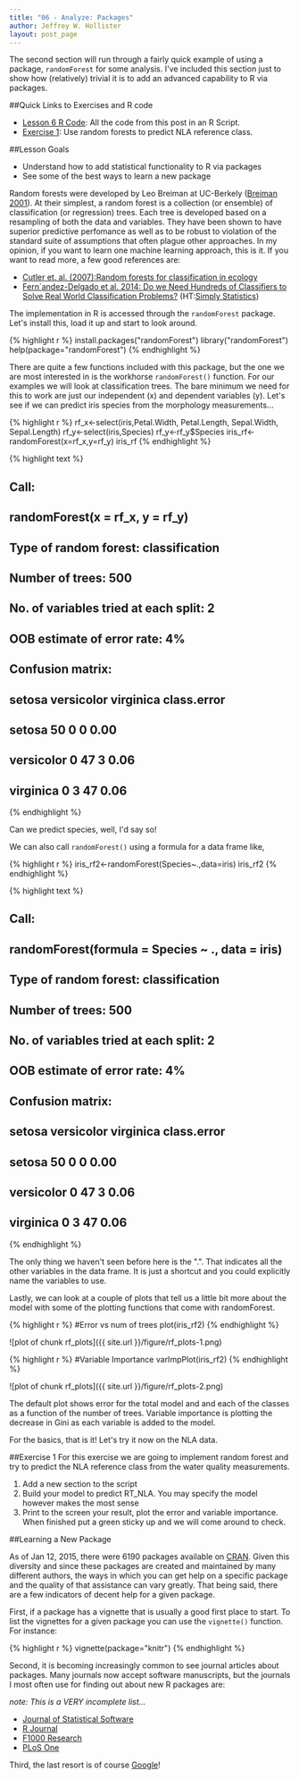 ```yaml
---
title: "06 - Analyze: Packages"
author: Jeffrey W. Hollister
layout: post_page
---
```




The second section will run through a fairly quick example of using a package, `randomForest` for some analysis.  I've included this section just to show how (relatively) trivial it is to add an advanced capability to R via packages.

##Quick Links to Exercises and R code
- [Lesson 6 R Code](/introR/rmd_posts/2015-01-15-06-Analyze.R): All the code from this post in an R Script.
- [Exercise 1](#exercise-1): Use random forests to predict NLA reference class. 

##Lesson Goals
- Understand how to add statistical functionality to R via packages
- See some of the best ways to learn a new package

Random forests were developed by Leo Breiman at UC-Berkely ([Breiman 2001](http://dx.doi.org/10.1023/A:1010933404324)).  At their simplest, a random forest is a collection (or ensemble) of classification (or regression) trees.  Each tree is developed based on a resampling of both the data and variables.  They have been shown to have superior predictive perfomance as well as to be robust to violation of the standard suite of assumptions that often plague other approaches.  In my opinion, if you want to learn one machine learning approach, this is it.  If you want to read more, a few good references are:

- [Cutler et. al. (2007):Random forests for classification in ecology](http://dx.doi.org/10.1890/07-0539.1)
- [Fern´andez-Delgado et al. 2014: Do we Need Hundreds of Classifiers to Solve Real World Classification Problems?](http://jmlr.org/papers/volume15/delgado14a/delgado14a.pdf) (HT:[Simply Statistics](http://simplystatistics.org/2014/12/17/a-non-comprehensive-list-of-awesome-things-other-people-did-in-2014/))


The implementation in R is accessed through the `randomForest` package.  Let's install this, load it up and start to look around.




{% highlight r %}
install.packages("randomForest")
library("randomForest")
help(package="randomForest")
{% endhighlight %}

There are quite a few functions included with this package, but the one we are most interested in is the workhorse `randomForest()` function.  For our examples we will look at classification trees.  The bare minimum we need for this to work are just our independent (x) and dependent variables (y).  Let's see if we can predict iris species from the morphology measurements...


{% highlight r %}
rf_x<-select(iris,Petal.Width, Petal.Length, Sepal.Width, Sepal.Length)
rf_y<-select(iris,Species)
rf_y<-rf_y$Species
iris_rf<-randomForest(x=rf_x,y=rf_y)
iris_rf
{% endhighlight %}



{% highlight text %}
## 
## Call:
##  randomForest(x = rf_x, y = rf_y) 
##                Type of random forest: classification
##                      Number of trees: 500
## No. of variables tried at each split: 2
## 
##         OOB estimate of  error rate: 4%
## Confusion matrix:
##            setosa versicolor virginica class.error
## setosa         50          0         0        0.00
## versicolor      0         47         3        0.06
## virginica       0          3        47        0.06
{% endhighlight %}

Can we predict species, well, I'd say so!  

We can also call `randomForest()` using a formula for a data frame like,


{% highlight r %}
iris_rf2<-randomForest(Species~.,data=iris)
iris_rf2
{% endhighlight %}



{% highlight text %}
## 
## Call:
##  randomForest(formula = Species ~ ., data = iris) 
##                Type of random forest: classification
##                      Number of trees: 500
## No. of variables tried at each split: 2
## 
##         OOB estimate of  error rate: 4%
## Confusion matrix:
##            setosa versicolor virginica class.error
## setosa         50          0         0        0.00
## versicolor      0         47         3        0.06
## virginica       0          3        47        0.06
{% endhighlight %}

The only thing we haven't seen before here is the ".".  That indicates all the other variables in the data frame.  It is just a shortcut and you could explicitly name the variables to use.

Lastly, we can look at a couple of plots that tell us a little bit more about the model with some of the plotting functions that come with randomForest.


{% highlight r %}
#Error vs num of trees
plot(iris_rf2)
{% endhighlight %}

![plot of chunk rf_plots]({{ site.url }}/figure/rf_plots-1.png) 

{% highlight r %}
#Variable Importance
varImpPlot(iris_rf2)
{% endhighlight %}

![plot of chunk rf_plots]({{ site.url }}/figure/rf_plots-2.png) 

The default plot shows error for the total model and and each of the classes as a function of the number of trees. Variable importance is plotting the decrease in Gini as each variable is added to the model.  

For the basics, that is it!  Let's try it now on the NLA data.



##Exercise 1
For this exercise we are going to implement random forest and try to predict the NLA reference class from the water quality measurements.

1. Add a new section to the script
2. Build your model to predict RT_NLA.  You may specify the model however makes the most sense
3. Print to the screen your result, plot the error and variable importance. When finished put a green sticky up and we will come around to check.

##Learning a New Package

As of Jan 12, 2015, there were 6190 packages available on [CRAN](http://cran.r-project.org/web/packages/).  Given this diversity and since these packages are created and maintained by many different authors, the ways in which you can get help on a specific package and the quality of that assistance can vary greatly.  That being said, there are a few indicators of decent help for a given package.

First, if a package has a vignette that is usually a good first place to start.  To list the vignettes for a given package you can use the `vignette()` function.  For instance:


{% highlight r %}
vignette(package="knitr")
{% endhighlight %}

Second, it is becoming increasingly common to see journal articles about packages.  Many journals now accept software manuscripts, but the journals I most often use for finding out about new R packages are:

*note: This is a VERY incomplete list...*

- [Journal of Statistical Software](http://www.jstatsoft.org/)
- [R Journal](http://journal.r-project.org/)
- [F1000 Research](http://f1000research.com/search?q=R%20Package&sortingBy=&sortingOrder=&indexed=&articleTypes=SOFTWARE_TOOLS)
- [PLoS One](http://www.plosone.org/search/simple?from=globalSimpleSearch&filterJournals=PLoSONE&query=R+Package&x=0&y=0)

Third, the last resort is of course [Google](http://www.google.com)!  



